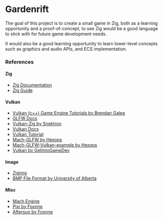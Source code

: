 # Gardenrift

The goal of this project is to create a small game in Zig, both as a
learning opportunity and a proof-of-concept, to see Zig would be a good
language to stick with for future game development needs.

It would also be a good learning opportunity to learn lower-level
concepts such as graphics and audio APIs, and ECS implementation.

### References

#### Zig
- [Zig Documentation](https://ziglang.org/documentation/0.11.0/)
- [Zig Guide](https://zig.guide/)

#### Vulkan
- [Vulkan (c++) Game Engine Tutorials by Brendan
  Galea](https://www.youtube.com/playlist?list=PL8327DO66nu9qYVKLDmdLW_84-yE4auCR)
- [GLFW Docs](https://www.glfw.org/)
- [Vulkan-Zig by Snektron](https://github.com/snektron/vulkan-zig)
- [Vulkan Docs](https://docs.vulkan.org/)
- [Vulkan Tutorial](https://vulkan-tutorial.com/)
- [Mach-GLFW by Hexops](https://github.com/hexops/mach-glfw)
- [Mach-GLFW-Vulkan-example by
  Hexops](https://github.com/hexops/mach-glfw-vulkan-example)
- [Vulkan by
  GetIntoGameDev](https://www.youtube.com/playlist?list=PLn3eTxaOtL2NH5nbPHMK7gE07SqhcAjmk)

#### Image
- [Zigimg](https://github.com/zigimg/zigimg)
- [BMP File Format by University of
  Alberta](https://www.ece.ualberta.ca/~elliott/ee552/studentAppNotes/2003_w/misc/bmp_file_format/bmp_file_format.htm)

#### Misc
- [Mach Engine](https://machengine.org/)
- [Pixi by Foxnne](https://github.com/foxnne/pixi)
- [Aftersun by Foxnne](https://github.com/foxnne/aftersun)
